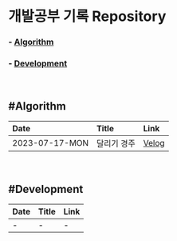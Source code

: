 # 개발공부 기록 Repository
### - [Algorithm](#algorithm)
### - [Development](#development)

<br/>

## #Algorithm

| Date           | Title       | Link                                                                                                                                                |
| :------------- | :---------- | :-------------------------------------------------------------------------------------------------------------------------------------------------- |
| 2023-07-17-MON | 달리기 경주 | [Velog](https://velog.io/@dongsudev/Algorithm-%ED%94%84%EB%A1%9C%EA%B7%B8%EB%9E%98%EB%A8%B8%EC%8A%A4%EB%8B%AC%EB%A6%AC%EA%B8%B0-%EA%B2%BD%EC%A3%BC) |

<br/>

## #Development

| Date | Title | Link |
| ---- | ----- | ---- |
| -    | -     | -    |
